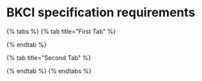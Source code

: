 # BKCI specification requirements
{% tabs %}
{% tab title="First Tab" %}

{% endtab %}

{% tab title="Second Tab" %}

{% endtab %}
{% endtabs %}

